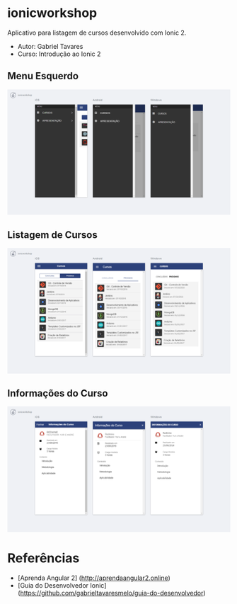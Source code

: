 ionicworkshop
======

Aplicativo para listagem de cursos desenvolvido com Ionic 2.

* Autor: Gabriel Tavares
* Curso: Introdução ao Ionic 2


## Menu Esquerdo
![ScreenShot](https://github.com/gabrieltavaresmelo/ionicworkshop/raw/master/mockups/ionicworkshop01.png)

## Listagem de Cursos
![ScreenShot](https://github.com/gabrieltavaresmelo/ionicworkshop/raw/master/mockups/ionicworkshop02.png)

## Informações do Curso
![ScreenShot](https://github.com/gabrieltavaresmelo/ionicworkshop/raw/master/mockups/ionicworkshop03.png)


# Referências
* [Aprenda Angular 2] (http://aprendaangular2.online)
* [Guia do Desenvolvedor Ionic] (https://github.com/gabrieltavaresmelo/guia-do-desenvolvedor)